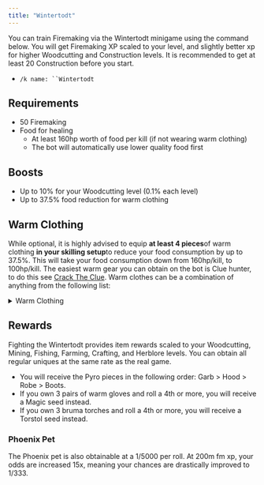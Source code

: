 ```yaml
---
title: "Wintertodt"
---
```


You can train Firemaking via the Wintertodt minigame using the command below. You will get Firemaking XP scaled to your level, and slightly better xp for higher Woodcutting and Construction levels. It is recommended to get at least 20 Construction before you start.

- `/k name: ``Wintertodt`

## Requirements

- 50 Firemaking
- Food for healing
  - At least 160hp worth of food per kill (if not wearing warm clothing)
  - The bot will automatically use lower quality food first

## Boosts

- Up to 10% for your Woodcutting level (0.1% each level)
- Up to 37.5% food reduction for warm clothing

## Warm Clothing

While optional, it is highly advised to equip **at least 4 pieces**of warm clothing **in your skilling setup**to reduce your food consumption by up to 37.5%. This will take your food consumption down from 160hp/kill, to 100hp/kill. The easiest warm gear you can obtain on the bot is Clue hunter, to do this see [Crack The Clue](../../miscellaneous/crack-the-clue.md). Warm clothes can be a combination of anything from the following list:

<details>

<summary>Warm Clothing</summary>

- Pyromancer outfit (including warm gloves)
- Santa outfit
- Antisanta outfit
- Firemaking cape/Fire cape/Infernal cape/Obby cape (or any variants)
- Any fire hoods (Fire/Fire max/Infernal max)
- Infernal tools
- Any staff that uses fire runes (Fire/Steam/Lava/Smoke)
- Clue hunter outfit
- Bunny outfit
- Chicken outfit
- Any camo outfit (Polar/Wood/Jungle/Desert)
- Any scarf
- Hunter outfits (Graahk/Larupia/Kyatt)
- Bearhead
- Santa hat/Black santa hat
- Gloves of silence
- Fremennik gloves
- Bomber outfit
- Fire tiara
- Lit bug lantern
- Ale of the gods
- Bruma torch
- Tome of fire
- Volcanic abyssal whip
- Lumberjack hat

</details>

## Rewards

Fighting the Wintertodt provides item rewards scaled to your Woodcutting, Mining, Fishing, Farming, Crafting, and Herblore levels. You can obtain all regular uniques at the same rate as the real game.

- You will receive the Pyro pieces in the following order: Garb > Hood > Robe > Boots.
- If you own 3 pairs of warm gloves and roll a 4th or more, you will receive a Magic seed instead.
- If you own 3 bruma torches and roll a 4th or more, you will receive a Torstol seed instead.

### Phoenix Pet

The Phoenix pet is also obtainable at a 1/5000 per roll. At 200m fm xp, your odds are increased 15x, meaning your chances are drastically improved to 1/333.
